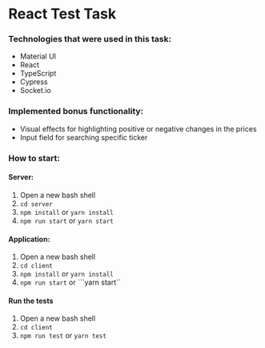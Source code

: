 
# React Test Task

### Technologies that were used in this task:
- Material UI
- React
- TypeScript
- Cypress
- Socket.io

### Implemented bonus functionality:
- Visual effects for highlighting positive or negative changes in the prices
- Input field for searching specific ticker

### How to start:
#### Server:
1. Open a new bash shell
2. ```cd server```
3. ```npm install``` or ```yarn install```
4. ```npm run start``` or ```yarn start```

#### Application:
1. Open a new bash shell
2. ```cd client```
3. ```npm install``` or ```yarn install```
4. ```npm run start``` or ```yarn start``

#### Run the tests
1. Open a new bash shell
2. ```cd client```
3. ```npm run test``` or ```yarn test```
